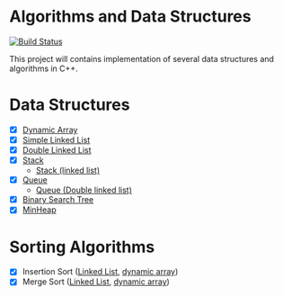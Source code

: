 # Algorithms and Data Structures

[![Build Status](https://travis-ci.org/amalF/algos.svg?branch=master)](https://travis-ci.org/amalF/algos)

This project will contains implementation of several data structures and algorithms in C++.

# Data Structures
- [x] [Dynamic Array](data-structures/dynamicarray)
- [x] [Simple Linked List](data-structures/linkedlist/linkedlist.hpp)
- [x] [Double Linked List](data-structures/linkedlist/list.hpp)
- [x] [Stack](data-structures/stack)
	* [Stack (linked list)](data-structures/stack/stack.hpp)
- [x] [Queue](data-structures/queue)
	* [Queue (Double linked list)](data-structures/queue/queue.hpp)
- [x] [Binary Search Tree](data-structures/binarysearchtree)
- [x] [MinHeap](data-structures/heap)

# Sorting Algorithms
- [x] Insertion Sort ([Linked List](data-structures/linkedlist/linkedlist.hpp), [dynamic array](data-structures/dynamicarray/dynamicarray.hpp))
- [x] Merge Sort ([Linked List](data-structures/linkedlist/linkedlist.hpp), [dynamic array](data-structures/dynamicarray/dynamicarray.hpp))

